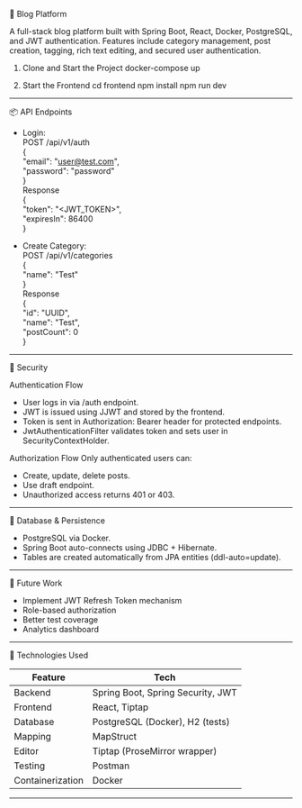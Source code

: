 📝 Blog Platform

A full-stack blog platform built with Spring Boot, React, Docker, PostgreSQL, and JWT authentication. Features include category management, post creation, tagging, rich text editing, and secured user authentication.

1. Clone and Start the Project
   docker-compose up

2. Start the Frontend
   cd frontend
   npm install
   npm run dev
   
-----------------------------------------------------------------------------------------------------------------------------

📦 API Endpoints

- Login:                                  
POST /api/v1/auth                                  
{                                  
  "email": "user@test.com",                                  
  "password": "password"                                  
}                                  
Response                                  
{                                  
  "token": "<JWT_TOKEN>",                                  
  "expiresIn": 86400                                  
}                                  
                                  
- Create Category:                                  
POST /api/v1/categories                                  
{                                  
  "name": "Test"                                  
}                                  
Response                                  
{                                  
  "id": "UUID",                                  
  "name": "Test",                                  
  "postCount": 0                                                                    
}                                  

-----------------------------------------------------------------------------------------------------------------------------

🔐 Security

Authentication Flow
- User logs in via /auth endpoint.
- JWT is issued using JJWT and stored by the frontend.
- Token is sent in Authorization: Bearer <token> header for protected endpoints.
- JwtAuthenticationFilter validates token and sets user in SecurityContextHolder.

Authorization Flow
Only authenticated users can:
- Create, update, delete posts.
- Use draft endpoint.
- Unauthorized access returns 401 or 403.

-----------------------------------------------------------------------------------------------------------------------------

🐳 Database & Persistence
- PostgreSQL via Docker.
- Spring Boot auto-connects using JDBC + Hibernate.
- Tables are created automatically from JPA entities (ddl-auto=update).

-----------------------------------------------------------------------------------------------------------------------------

📅 Future Work
- Implement JWT Refresh Token mechanism
- Role-based authorization
- Better test coverage
- Analytics dashboard

-----------------------------------------------------------------------------------------------------------------------------

🧱 Technologies Used

| Feature          | Tech                              |
| ---------------- | --------------------------------- |
| Backend          | Spring Boot, Spring Security, JWT |
| Frontend         | React, Tiptap                     |
| Database         | PostgreSQL (Docker), H2 (tests)   |
| Mapping          | MapStruct                         |
| Editor           | Tiptap (ProseMirror wrapper)      |
| Testing          | Postman                           |
| Containerization | Docker                            |

-----------------------------------------------------------------------------------------------------------------------------

